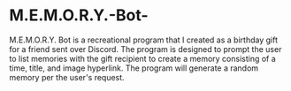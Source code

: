 # M.E.M.O.R.Y.-Bot-
M.E.M.O.R.Y. Bot is a recreational program that I created as a birthday gift for a friend sent over Discord. The program is designed to prompt the user to list memories with the gift recipient to create a memory consisting of a time, title, and image hyperlink. The program will generate a random memory per the user's request.
